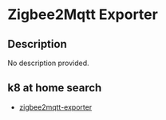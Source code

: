 # Zigbee2Mqtt Exporter

## Description

No description provided.

## k8 at home search

- [zigbee2mqtt-exporter](https://nanne.dev/k8s-at-home-search/#/zigbee2mqtt-exporter)
